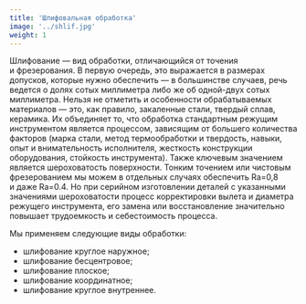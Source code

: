 ```yaml
---
title: 'Шлифовальная обработка'
image: '../shlif.jpg'
weight: 1
---
```


Шлифование — вид обработки, отличающийся от точения и фрезерования. В первую очередь, это выражается в размерах допусков, которые нужно обеспечить — в большинстве случаев, речь ведется о долях сотых миллиметра либо же об одной-двух сотых миллиметра. Нельзя не отметить и особенности обрабатываемых материалов — это, как правило, закаленные стали, твердый сплав, керамика. Их объединяет то, что обработка стандартным режущим инструментом является процессом, зависящим от большего количества факторов (марка стали, метод термообработки и твердость, навыки, опыт и внимательность исполнителя, жесткость конструкции оборудования, стойкость инструмента). Также ключевым значением является шероховатость поверхности. Тонким точением или чистовым фрезерованием мы можем в отдельных случаях обеспечить Ra=0,8 и даже Ra=0.4. Но при серийном изготовлении деталей с указанными значениями шероховатости процесс корректировки вылета и диаметра режущего инструмента, его замена или восстановление значительно повышает трудоемкость и себестоимость процесса.

Мы применяем следующие виды обработки:

- шлифование круглое наружное;
- шлифование бесцентровое;
- шлифование плоское;
- шлифование координатное;
- шлифование круглое внутреннее.
